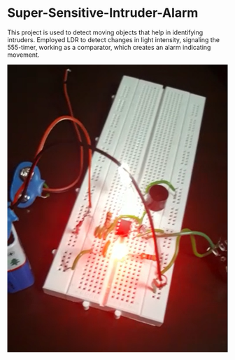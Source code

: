 # Super-Sensitive-Intruder-Alarm
This project is used to detect moving objects that help in identifying intruders. Employed LDR to detect changes in light intensity, signaling the 555-timer, working as a comparator, which creates an alarm indicating movement.


![](SSIA.png)
